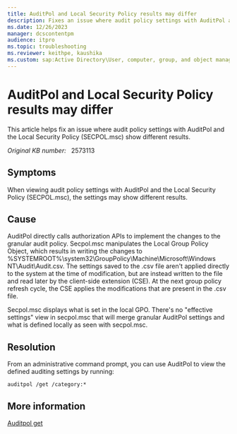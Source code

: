 ```yaml
---
title: AuditPol and Local Security Policy results may differ
description: Fixes an issue where audit policy settings with AuditPol and the Local Security Policy (SECPOL.msc) show different results.
ms.date: 12/26/2023
manager: dcscontentpm
audience: itpro
ms.topic: troubleshooting
ms.reviewer: keithpe, kaushika
ms.custom: sap:Active Directory\User, computer, group, and object management, csstroubleshoot
---
```

# AuditPol and Local Security Policy results may differ

This article helps fix an issue where audit policy settings with AuditPol and the Local Security Policy (SECPOL.msc) show different results.

_Original KB number:_ &nbsp; 2573113

## Symptoms

When viewing audit policy settings with AuditPol and the Local Security Policy (SECPOL.msc), the settings may show different results.

## Cause

AuditPol directly calls authorization APIs to implement the changes to the granular audit policy.  Secpol.msc manipulates the Local Group Policy Object, which results in writing the changes to %SYSTEMROOT%\system32\GroupPolicy\Machine\Microsoft\Windows NT\Audit\Audit.csv.  The settings saved to the .csv file aren't applied directly to the system at the time of modification, but are instead written to the file and read later by the client-side extension (CSE).  At the next group policy refresh cycle, the CSE applies the modifications that are present in the .csv file.

Secpol.msc displays what is set in the local GPO. There's no "effective settings" view in secpol.msc that will merge granular AuditPol settings and what is defined locally as seen with secpol.msc.

## Resolution

From an administrative command prompt, you can use AuditPol to view the defined auditing settings by running:

```console
auditpol /get /category:*
```

## More information

[Auditpol get](https://technet.microsoft.com/library/cc772576.aspx)
